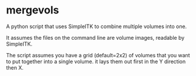 # mergevols
A python script that uses SimpleITK to combine multiple volumes into one.

It assumes the files on the command line are volume images, readable by SimpleITK.

The script assumes you have a grid (default=2x2) of volumes that you want to put together into
a single volume.  it lays them out first in the Y direction then X.
